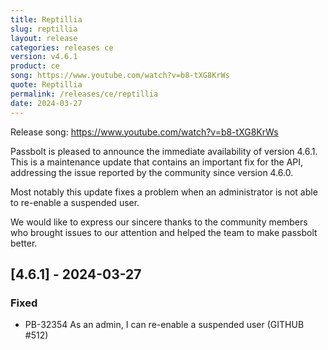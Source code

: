 ```yaml
---
title: Reptillia
slug: reptillia
layout: release
categories: releases ce
version: v4.6.1
product: ce
song: https://www.youtube.com/watch?v=b8-tXG8KrWs
quote: Reptillia
permalink: /releases/ce/reptillia
date: 2024-03-27
---
```

Release song: https://www.youtube.com/watch?v=b8-tXG8KrWs

Passbolt is pleased to announce the immediate availability of version 4.6.1. This is a maintenance update that contains an important fix for the API, addressing the issue reported by the community since version 4.6.0.

Most notably this update fixes a problem when an administrator is not able to re-enable a suspended user.

We would like to express our sincere thanks to the community members who brought issues to our attention and helped the team to make passbolt better.

## [4.6.1] - 2024-03-27
### Fixed
- PB-32354 As an admin, I can re-enable a suspended user (GITHUB #512)
